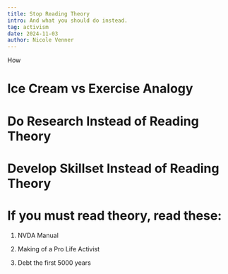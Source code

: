 ```yaml
---
title: Stop Reading Theory
intro: And what you should do instead.
tag: activism
date: 2024-11-03
author: Nicole Venner
---
```



How 


# Ice Cream vs Exercise Analogy


# Do Research Instead of Reading Theory 

# Develop Skillset Instead of Reading Theory

# If you must read theory, read these:

1. NVDA Manual 

2. Making of a Pro Life Activist

3. Debt the first 5000 years





